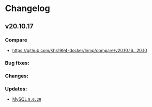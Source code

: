 # Changelog

## v20.10.17

### Compare

* https://github.com/khs1994-docker/lnmp/compare/v20.10.16...20.10

### Bug fixes:

### Changes:

### Updates:

* [MySQL `8.0.29`](https://dev.mysql.com/doc/relnotes/mysql/8.0/en/news-8-0-29.html)
